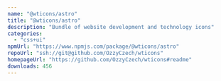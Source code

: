 ```yaml
---
name: "@wticons/astro"
title: "@wticons/astro"
description: "Bundle of website development and technology icons"
categories:
  - "css+ui"
npmUrl: "https://www.npmjs.com/package/@wticons/astro"
repoUrl: "ssh://git@github.com/OzzyCzech/wticons"
homepageUrl: "https://github.com/OzzyCzech/wticons#readme"
downloads: 456
---
```

